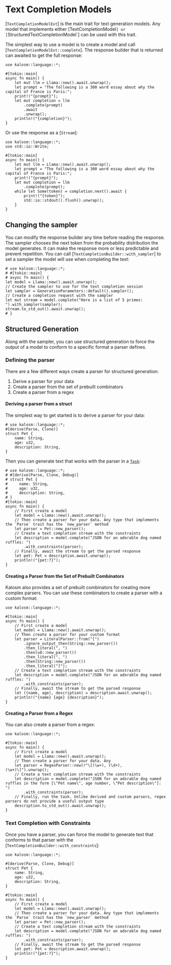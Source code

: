 # Text Completion Models

[`TextCompletionModelExt`] is the main trait for text generation models. Any model that implements either [TextCompletionModel`] or [`StructuredTextCompletionModel`] can be used with this trait.

The simplest way to use a model is to create a model and call [`TextCompletionModelExt::complete`]. The response builder that is returned can awaited to get the full response:

```rust, no_run
use kalosm::language::*;

#[tokio::main]
async fn main() {
    let mut llm = Llama::new().await.unwrap();
    let prompt = "The following is a 300 word essay about why the capital of France is Paris:";
    print!("{prompt}");
    let mut completion = llm
        .complete(prompt)
        .await
        .unwrap();
    println!("{completion}");
}
```

Or use the response as a [`Stream`]:

```rust, no_run
use kalosm::language::*;
use std::io::Write;

#[tokio::main]
async fn main() {
    let mut llm = Llama::new().await.unwrap();
    let prompt = "The following is a 300 word essay about why the capital of France is Paris:";
    print!("{prompt}");
    let mut completion = llm
        .complete(prompt);
    while let Some(token) = completion.next().await {
        print!("{token}");
        std::io::stdout().flush().unwrap();
    }
}
```

## Changing the sampler

You can modify the response builder any time before reading the response. The sampler chooses the next token from the probability distribution the model generates. It can make the response more or less predictable and prevent repetition. You can call [`TextCompletionBuilder::with_sampler`] to set a sampler the model will use when completing the text:

```rust, no_run
# use kalosm::language::*;
# #[tokio::main]
# async fn main() {
let model = Llama::new().await.unwrap();
// Create the sampler to use for the text completion session
let sampler = GenerationParameters::default().sampler();
// Create a completion request with the sampler
let mut stream = model.complete("Here is a list of 5 primes: ").with_sampler(sampler);
stream.to_std_out().await.unwrap();
# }
```

## Structured Generation

Along with the sampler, you can use structured generation to force the output of a model to conform to a specific format a parser defines.

### Defining the parser

There are a few different ways create a parser for structured generation:

1. Derive a parser for your data
2. Create a parser from the set of prebuilt combinators
3. Create a parser from a regex

#### Deriving a parser from a struct

The simplest way to get started is to derive a parser for your data:

```rust, no_run
# use kalosm::language::*;
#[derive(Parse, Clone)]
struct Pet {
    name: String,
    age: u32,
    description: String,
}
```

Then you can generate text that works with the parser in a [`Task`](https://docs.rs/kalosm/latest/kalosm/language/struct.Task.html):

```rust, no_run
# use kalosm::language::*;
# #[derive(Parse, Clone, Debug)]
# struct Pet {
#     name: String,
#     age: u32,
#     description: String,
# }
#[tokio::main]
async fn main() {
    // First create a model
    let model = Llama::new().await.unwrap();
    // Then create a parser for your data. Any type that implements the `Parse` trait has the `new_parser` method
    let parser = Pet::new_parser();
    // Create a text completion stream with the constraints
    let description = model.complete("JSON for an adorable dog named ruffles: ")
        .with_constraints(parser);
    // Finally, await the stream to get the parsed response
    let pet: Pet = description.await.unwrap();
    println!("{pet:?}");
}
```

#### Creating a Parser from the Set of Prebuilt Combinators

Kalosm also provides a set of prebuilt combinators for creating more complex parsers. You can use these combinators to create a parser with a custom format:

```rust, no_run
use kalosm::language::*;

#[tokio::main]
async fn main() {
    // First create a model
    let model = Llama::new().await.unwrap();
    // Then create a parser for your custom format
    let parser = LiteralParser::from("[")
        .ignore_output_then(String::new_parser())
        .then_literal(", ")
        .then(u8::new_parser())
        .then_literal(", ")
        .then(String::new_parser())
        .then_literal("]");
    // Create a text completion stream with the constraints
    let description = model.complete("JSON for an adorable dog named ruffles: ")
        .with_constraints(parser);
    // Finally, await the stream to get the parsed response
    let ((name, age), description) = description.await.unwrap();
    println!("{name} {age} {description}");
}
```

#### Creating a Parser from a Regex

You can also create a parser from a regex:

```rust, no_run
use kalosm::language::*;

#[tokio::main]
async fn main() {
    // First create a model
    let model = Llama::new().await.unwrap();
    // Then create a parser for your data. Any
    let parser = RegexParser::new(r"\[(\w+), (\d+), (\w+)\]").unwrap();
    // Create a text completion stream with the constraints
    let description = model.complete("JSON for an adorable dog named ruffles in the form [\"Pet name\", age number, \"Pet description\"]: ")
        .with_constraints(parser);
    // Finally, run the task. Unlike derived and custom parsers, regex parsers do not provide a useful output type
    description.to_std_out().await.unwrap();
}
```

### Text Completion with Constraints

Once you have a parser, you can force the model to generate text that conforms to that parser with the [`TextCompletionBuilder::with_constraints`]:

```rust, no_run
use kalosm::language::*;

#[derive(Parse, Clone, Debug)]
struct Pet {
    name: String,
    age: u32,
    description: String,
}

#[tokio::main]
async fn main() {
    // First create a model
    let model = Llama::new().await.unwrap();
    // Then create a parser for your data. Any type that implements the `Parse` trait has the `new_parser` method
    let parser = Pet::new_parser();
    // Create a text completion stream with the constraints
    let description = model.complete("JSON for an adorable dog named ruffles: ")
        .with_constraints(parser);
    // Finally, await the stream to get the parsed response
    let pet: Pet = description.await.unwrap();
    println!("{pet:?}");
}
```
